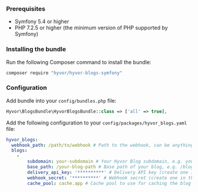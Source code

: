 ### Prerequisites
* Symfony 5.4 or higher
* PHP 7.2.5 or higher (the minimum version of PHP supported by Symfony)

### Installing the bundle
Run the following Composer command to install the bundle:
```bash
composer require "hyvor/hyvor-blogs-symfony"
```
### Configuration
Add bundle into your `config/bundles.php` file:

```php
Hyvor\BlogsBundle\HyvorBlogsBundle::class => ['all' => true],
```

Add the following configuration to your `config/packages/hyvor_blogs.yaml` file:
```yaml
hyvor_blogs:
  webhook_path: /path/to/webhook # Path to the webhook, can be anything (ensure it doesn't conflict with other routes)
  blogs:
    -
        subdomain: your-subdomain # Your Hyvor Blog subdomain, e.g. your-blog (see in the Hyvor Blog Console)
        base_path: /your-blog-path # Base path of your blog, e.g. /blog
        delivery_api_key: '**********' # Delivery API key (create one in the Hyvor Blog Console)
        webhook_secret: '**********' # Webhook secret (create one in the Hyvor Blog Console)
        cache_pool: cache.app # Cache pool to use for caching the blog content. By default, it uses the app cache pool
```
